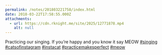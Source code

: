 ```yaml
---
permalink: /notes/201803221758/index.html
date: 2018-03-22T17:58:55.000Z
attachments:
  - url: https://cdn.rknight.me/site/2025/12771878.mp4
    alt: null
---
```


Practicing our singing. If you’re happy and you know it say MEOW <a href="https://pixelfed.social/discover/tags/singing?src=hash" title="#singing" class="u-url hashtag" rel="external nofollow noopener">#singing</a> <a href="https://pixelfed.social/discover/tags/catsofinstagram?src=hash" title="#catsofinstagram" class="u-url hashtag" rel="external nofollow noopener">#catsofinstagram</a> <a href="https://pixelfed.social/discover/tags/instacat?src=hash" title="#instacat" class="u-url hashtag" rel="external nofollow noopener">#instacat</a> <a href="https://pixelfed.social/discover/tags/practicemakesperfect?src=hash" title="#practicemakesperfect" class="u-url hashtag" rel="external nofollow noopener">#practicemakesperfect</a> <a href="https://pixelfed.social/discover/tags/meow?src=hash" title="#meow" class="u-url hashtag" rel="external nofollow noopener">#meow</a>
